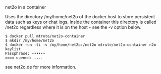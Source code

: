 net2o in a container

Uses the directory /my/home/net2o of the docker host to store
persistent data such as keys or chat logs. Inside the container
this directory is called /net2o regardless where it is on the
host - see the -v option below.

```shell
$ docker pull mtrute/net2o-container
$ mkdir /my/home/net2o
$ docker run -ti -v /my/home/net2o:/net2o mtrute/net2o-container n2o keylist
Passphrase: ••••••  
==== opened: ....
```

see net2o.de for more information.
